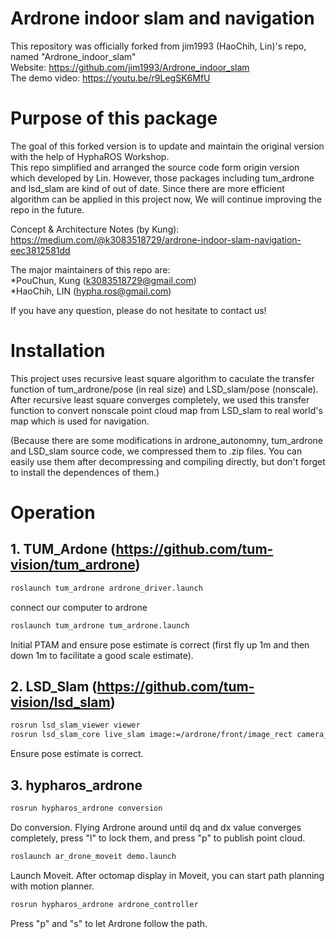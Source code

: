 # Ardrone indoor slam and navigation  
This repository was officially forked from jim1993 (HaoChih, Lin)'s repo, named "Ardrone_indoor_slam"   
Website: https://github.com/jim1993/Ardrone_indoor_slam  
The demo video: https://youtu.be/r9LegSK6MfU   
  
# Purpose of this package  
The goal of this forked version is to update and maintain the original version with the help of HyphaROS Workshop.    
This repo simplified and arranged the source code form origin version which developed by Lin.
However, those packages including tum_ardrone and lsd_slam are kind of out of date.
Since there are more efficient algorithm can be applied in this project now, We will continue improving the repo in the future.   

Concept & Architecture Notes (by Kung): https://medium.com/@k3083518729/ardrone-indoor-slam-navigation-eec3812581dd   

The major maintainers of this repo are:  
*PouChun, Kung (k3083518729@gmail.com)   
*HaoChih, LIN (hypha.ros@gmail.com)  
  
If you have any question, please do not hesitate to contact us!  

# Installation  
This project uses recursive least square algorithm to caculate the transfer function of tum_ardrone/pose (in real size) and LSD_slam/pose (nonscale). 
After recursive least square converges completely, we used this transfer function to convert nonscale point cloud map from LSD_slam to real world's map which is used for navigation.
   
(Because there are some modifications in ardrone_autonomny, tum_ardrone and LSD_slam source code, 
we compressed them to .zip files. You can easily use them after decompressing and compiling directly, 
but don't forget to install the dependences of them.)  
  
# Operation  

## 1. TUM_Ardone (https://github.com/tum-vision/tum_ardrone)

``` bash
roslaunch tum_ardrone ardrone_driver.launch
```
connect our computer to ardrone
```bash
roslaunch tum_ardrone tum_ardrone.launch
```
Initial PTAM and ensure pose estimate is correct (first fly up 1m and then down 1m to facilitate a good scale estimate).

## 2. LSD_Slam (https://github.com/tum-vision/lsd_slam)

``` bash
rosrun lsd_slam_viewer viewer
rosrun lsd_slam_core live_slam image:=/ardrone/front/image_rect camera_info:=/ardrone/front/camera_info
```
Ensure pose estimate is correct.

## 3. hypharos_ardrone

``` bash
rosrun hypharos_ardrone conversion
```
Do conversion. Flying Ardrone around until dq and dx value converges completely, press "l" to lock them, and press "p" to publish point cloud.
 
```bash
roslaunch ar_drone_moveit demo.launch
```
Launch Moveit. After octomap display in Moveit, you can start path planning with motion planner.

``` bash
rosrun hypharos_ardrone ardrone_controller
```
Press "p" and "s" to let Ardrone follow the path.
